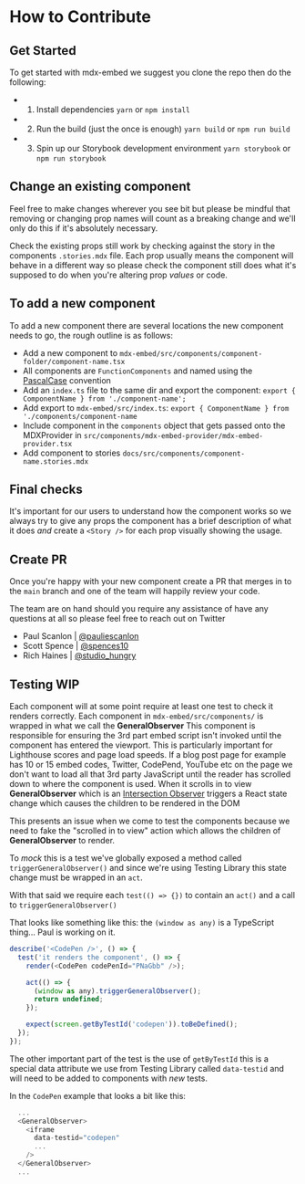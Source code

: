 # How to Contribute

## Get Started

To get started with mdx-embed we suggest you clone the repo then do the following:

- 1. Install dependencies `yarn` or `npm install`
- 2. Run the build (just the once is enough) `yarn build` or `npm run build`
- 3. Spin up our Storybook development environment `yarn storybook` or `npm run storybook`

## Change an existing component

Feel free to make changes wherever you see bit but please be mindful that removing or changing prop names will count as
a breaking change and we'll only do this if it's absolutely necessary.

Check the existing props still work by checking against the story in the components `.stories.mdx` file. Each prop
usually means the component will behave in a different way so please check the component still does what it's supposed
to do when you're altering prop _values_ or code.

## To add a new component

To add a new component there are several locations the new component needs to go, the rough outline is as follows:

- Add a new component to `mdx-embed/src/components/component-folder/component-name.tsx`
- All components are `FunctionComponents` and named using the [PascalCase](https://wiki.c2.com/?PascalCase) convention
- Add an `index.ts` file to the same dir and export the component: `export { ComponentName } from './component-name';`
- Add export to `mdx-embed/src/index.ts`: `export { ComponentName } from './components/component-name`
- Include component in the `components` object that gets passed onto the MDXProvider in
  `src/components/mdx-embed-provider/mdx-embed-provider.tsx`
- Add component to stories `docs/src/components/component-name.stories.mdx`

## Final checks

It's important for our users to understand how the component works so we always try to give any props the component has
a brief description of what it does _and_ create a `<Story />` for each prop visually showing the usage.

## Create PR

Once you're happy with your new component create a PR that merges in to the `main` branch and one of the team will
happily review your code.

The team are on hand should you require any assistance of have any questions at all so please feel free to reach out on
Twitter

- Paul Scanlon | [@pauliescanlon](https://twitter.com/PaulieScanlon)
- Scott Spence | [@spences10](https://twitter.com/spences10)
- Rich Haines | [@studio_hungry](https://twitter.com/studio_hungry)

## Testing WIP

Each component will at some point require at least one test to check it renders correctly. Each component in
`mdx-embed/src/components/` is wrapped in what we call the **GeneralObserver** This component is responsible for
ensuring the 3rd part embed script isn't invoked until the component has entered the viewport. This is particularly
important for Lighthouse scores and page load speeds. If a blog post page for example has 10 or 15 embed codes, Twitter,
CodePend, YouTube etc on the page we don't want to load all that 3rd party JavaScript until the reader has scrolled down
to where the component is used. When it scrolls in to view **GeneralObserver** which is an
[Intersection Observer](https://developer.mozilla.org/en-US/docs/Web/API/Intersection_Observer_API) triggers a React
state change which causes the children to be rendered in the DOM

This presents an issue when we come to test the components because we need to fake the "scrolled in to view" action
which allows the children of **GeneralObserver** to render.

To _mock_ this is a test we've globally exposed a method called `triggerGeneralObserver()` and since we're using Testing
Library this state change must be wrapped in an `act`.

With that said we require each `test(() => {})` to contain an `act()` and a call to `triggerGeneralObserver()`

That looks like something like this: the `(window as any)` is a TypeScript thing... Paul is working on it.

```javascript
describe('<CodePen />', () => {
  test('it renders the component', () => {
    render(<CodePen codePenId="PNaGbb" />);

    act(() => {
      (window as any).triggerGeneralObserver();
      return undefined;
    });

    expect(screen.getByTestId('codepen')).toBeDefined();
  });
});
```

The other important part of the test is the use of `getByTestId` this is a special data attribute we use from Testing
Library called `data-testid` and will need to be added to components with _new_ tests.

In the `CodePen` example that looks a bit like this:

```javascript
  ...
  <GeneralObserver>
    <iframe
      data-testid="codepen"
      ...
    />
  </GeneralObserver>
  ...
```
